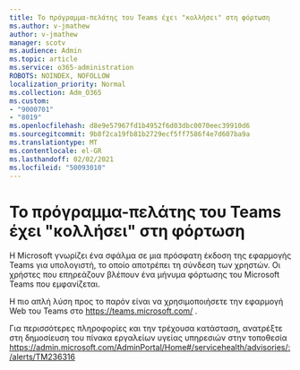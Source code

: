 ```yaml
---
title: Το πρόγραμμα-πελάτης του Teams έχει "κολλήσει" στη φόρτωση
ms.author: v-jmathew
author: v-jmathew
manager: scotv
ms.audience: Admin
ms.topic: article
ms.service: o365-administration
ROBOTS: NOINDEX, NOFOLLOW
localization_priority: Normal
ms.collection: Adm_O365
ms.custom:
- "9000701"
- "8019"
ms.openlocfilehash: d8e9e57967fd1b4952f6d03dbc0070eec39910d6
ms.sourcegitcommit: 9b8f2ca19fb81b2729ecf5ff7586f4e7d607ba9a
ms.translationtype: MT
ms.contentlocale: el-GR
ms.lasthandoff: 02/02/2021
ms.locfileid: "50093010"
---
```

# <a name="teams-client-is-stuck-on-loading"></a>Το πρόγραμμα-πελάτης του Teams έχει "κολλήσει" στη φόρτωση

Η Microsoft γνωρίζει ένα σφάλμα σε μια πρόσφατη έκδοση της εφαρμογής Teams για υπολογιστή, το οποίο αποτρέπει τη σύνδεση των χρηστών. Οι χρήστες που επηρεάζουν βλέπουν ένα μήνυμα φόρτωσης του Microsoft Teams που εμφανίζεται.

Η πιο απλή λύση προς το παρόν είναι να χρησιμοποιήσετε την εφαρμογή Web του Teams στο <https://teams.microsoft.com/> .

Για περισσότερες πληροφορίες και την τρέχουσα κατάσταση, ανατρέξτε στη δημοσίευση του πίνακα εργαλείων υγείας υπηρεσιών στην τοποθεσία <https://admin.microsoft.com/AdminPortal/Home#/servicehealth/advisories/:/alerts/TM236316>
